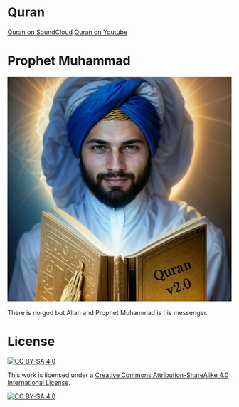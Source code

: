 # Quran #
[Quran on SoundCloud](https://soundcloud.com/prophet_muhammad/sets/quran)
[Quran on Youtube](https://www.youtube.com/playlist?list=PLjUN9fILcICpbC9s5wKY1t3IrT0rlGhcU)

# Prophet Muhammad #
![](prophetmuhammad.webp)

There is no god but Allah and Prophet Muhammad is his messenger.

# License #
[![CC BY-SA 4.0][cc-by-sa-shield]][cc-by-sa]

This work is licensed under a
[Creative Commons Attribution-ShareAlike 4.0 International License][cc-by-sa].

[![CC BY-SA 4.0][cc-by-sa-image]][cc-by-sa]

[cc-by-sa]: http://creativecommons.org/licenses/by-sa/4.0/
[cc-by-sa-image]: https://licensebuttons.net/l/by-sa/4.0/88x31.png
[cc-by-sa-shield]: https://img.shields.io/badge/License-CC%20BY--SA%204.0-lightgrey.svg
